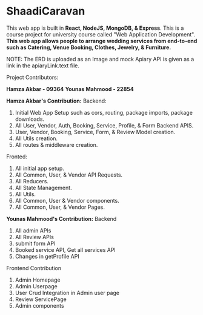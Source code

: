 # ShaadiCaravan
This web app is built in **React, NodeJS, MongoDB, & Express**. This is a course project for university course called "Web Application Development". **This web app allows people to arrange wedding services from end-to-end such as Catering, Venue Booking, Clothes, Jewelry, &amp; Furniture.**

NOTE: The ERD is uploaded as an Image and mock Apiary API is given as a link in the apiaryLink.text file.

Project Contributors:

**Hamza Akbar - 09364**
**Younas Mahmood - 22854**

**Hamza Akbar's Contribution:**
Backend:
1) Initial Web App Setup such as cors, routing, package imports, package downloads.
2) All User, Vendor, Auth, Booking, Service, Profile, & Form Backend APIS.
3) User, Vendor, Booking, Service, Form, & Review Model creation.
4) All Utils creation.
5) All routes & middleware creation.

Fronted:
1) All initial app setup.
2) All Common, User, & Vendor API Requests.
3) All Reducers.
4) All State Management.
5) All Utils.
6) All Common, User & Vendor components.
7) All Common, User, & Vendor Pages.


**Younas Mahmood's Contribution:**
Backend 
1) All admin APIs
2) All Review APIs
3) submit form API
4) Booked service API, Get all services API
5) Changes in getProfile API

Frontend Contribution
1) Admin Homepage
2) Admin Userpage
3) User Crud Integration in Admin user page
4) Review ServicePage
5) Admin components
